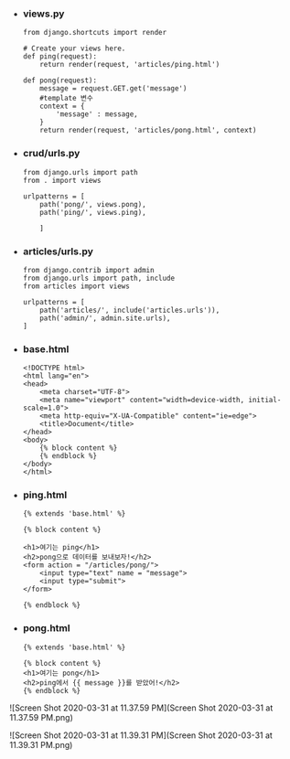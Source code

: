 - ### views.py

  ```
  from django.shortcuts import render
  
  # Create your views here.
  def ping(request):
      return render(request, 'articles/ping.html')
  
  def pong(request):
      message = request.GET.get('message')
      #template 변수
      context = {
          'message' : message,
      }
      return render(request, 'articles/pong.html', context)
  ```

  

- ### crud/urls.py

  ```
  from django.urls import path
  from . import views
  
  urlpatterns = [
      path('pong/', views.pong),
      path('ping/', views.ping),
  
      ]
  ```

  

- ### articles/urls.py

  ```
  from django.contrib import admin
  from django.urls import path, include
  from articles import views
  
  urlpatterns = [
      path('articles/', include('articles.urls')),
      path('admin/', admin.site.urls),
  ]
  ```

  

- ### base.html

  ```
  <!DOCTYPE html>
  <html lang="en">
  <head>
      <meta charset="UTF-8">
      <meta name="viewport" content="width=device-width, initial-scale=1.0">
      <meta http-equiv="X-UA-Compatible" content="ie=edge">
      <title>Document</title>
  </head>
  <body>
      {% block content %}
      {% endblock %}
  </body>
  </html>
  ```

  

- ### ping.html

  ```
  {% extends 'base.html' %}
  
  {% block content %}
  
  <h1>여기는 ping</h1>
  <h2>pong으로 데이터를 보내보자!</h2>
  <form action = "/articles/pong/">
      <input type="text" name = "message">
      <input type="submit">
  </form>
  
  {% endblock %}
  ```

  

- ### pong.html

  ```
  {% extends 'base.html' %}
  
  {% block content %}
  <h1>여기는 pong</h1>
  <h2>ping에서 {{ message }}를 받았어!</h2>
  {% endblock %}
  ```

  

![Screen Shot 2020-03-31 at 11.37.59 PM](Screen Shot 2020-03-31 at 11.37.59 PM.png)



![Screen Shot 2020-03-31 at 11.39.31 PM](Screen Shot 2020-03-31 at 11.39.31 PM.png)